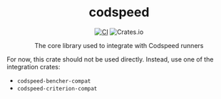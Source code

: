 <div align="center">
<h1>codspeed</h1>

[![CI](https://github.com/CodSpeedHQ/codspeed-rust/actions/workflows/ci.yml/badge.svg?branch=main)](https://github.com/CodSpeedHQ/codspeed-rust/actions/workflows/ci.yml)
![Crates.io](https://img.shields.io/crates/v/codspeed)

The core library used to integrate with Codspeed runners

</div>

For now, this crate should not be used directly. Instead, use one of the integration crates:

- `codspeed-bencher-compat`
- `codspeed-criterion-compat`
